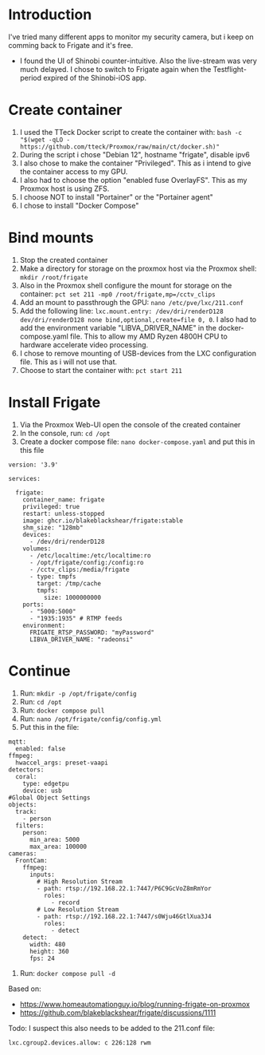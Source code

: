# Introduction
I've tried many different apps to monitor my security camera, but i keep on comming back to Frigate and it's free.
* I found the UI of Shinobi counter-intuitive. Also the live-stream was very much delayed. I chose to switch to Frigate again when the Testflight-period expired of the Shinobi-iOS app.

# Create container
1. I used the TTeck Docker script to create the container with: 
   `bash -c "$(wget -qLO - https://github.com/tteck/Proxmox/raw/main/ct/docker.sh)"`
2. During the script i chose "Debian 12", hostname "frigate", disable ipv6
3. I also chose to make the container "Privileged". This as i intend to give the container access to my GPU.
4. I also had to choose the option "enabled fuse OverlayFS". This as my Proxmox host is using ZFS.
5. I choose NOT to install "Portainer" or the "Portainer agent"
6. I chose to install "Docker Compose"

# Bind mounts
1. Stop the created container
2. Make a directory for storage on the proxmox host via the Proxmox shell: `mkdir /root/frigate`
2. Also in the Proxmox shell configure the mount for storage on the container: `pct set 211 -mp0 /root/frigate,mp=/cctv_clips`
3. Add an mount to passthrough the GPU: `nano /etc/pve/lxc/211.conf`
4. Add the following line: `lxc.mount.entry: /dev/dri/renderD128 dev/dri/renderD128 none bind,optional,create=file 0, 0`. I also had to add the environment variable "LIBVA_DRIVER_NAME" in the docker-compose.yaml file. This to allow my AMD Ryzen 4800H CPU to hardware accelerate video processing.
5. I chose to remove mounting of USB-devices from the LXC configuration file. This as i will not use that.
6. Choose to start the container with: `pct start 211`
   

# Install Frigate
1. Via the Proxmox Web-UI open the console of the created container
2. In the console, run: `cd /opt`
3. Create a docker compose file: `nano docker-compose.yaml` and put this in this file
```
version: '3.9'

services:

  frigate:
    container_name: frigate
    privileged: true
    restart: unless-stopped
    image: ghcr.io/blakeblackshear/frigate:stable
    shm_size: "128mb"
    devices:
      - /dev/dri/renderD128
    volumes:
      - /etc/localtime:/etc/localtime:ro
      - /opt/frigate/config:/config:ro
      - /cctv_clips:/media/frigate
      - type: tmpfs
        target: /tmp/cache
        tmpfs:
          size: 1000000000
    ports:
      - "5000:5000"
      - "1935:1935" # RTMP feeds
    environment:
      FRIGATE_RTSP_PASSWORD: "myPassword"
      LIBVA_DRIVER_NAME: "radeonsi"
```

# Continue
1. Run: `mkdir -p /opt/frigate/config`
1. Run: `cd /opt`
2. Run: `docker compose pull`
3. Run: `nano /opt/frigate/config/config.yml`
4. Put this in the file:

```
mqtt:
  enabled: false
ffmpeg:
  hwaccel_args: preset-vaapi
detectors:
  coral:
    type: edgetpu
    device: usb
#Global Object Settings
objects:
  track:
    - person
  filters:
    person:
      min_area: 5000
      max_area: 100000
cameras:
  FrontCam:
    ffmpeg:
      inputs:
        # High Resolution Stream
        - path: rtsp://192.168.22.1:7447/P6C9GcVoZ8mRmYor
          roles:
            - record
        # Low Resolution Stream
        - path: rtsp://192.168.22.1:7447/s0Wju46GtlXua3J4
          roles:
            - detect
    detect:
      width: 480
      height: 360
      fps: 24
```

1. Run: `docker compose pull -d`



Based on:
* https://www.homeautomationguy.io/blog/running-frigate-on-proxmox
* https://github.com/blakeblackshear/frigate/discussions/1111


Todo:
I suspect this also needs to be added to the 211.conf file:
```
lxc.cgroup2.devices.allow: c 226:128 rwm
```
